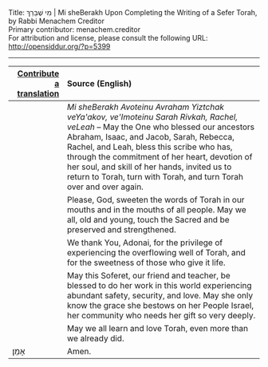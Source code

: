 <html>
<head></head>
<body>
Title: מִי שֶׁבֵּרַךְ | Mi sheBerakh Upon Completing the Writing of a Sefer Torah, by Rabbi Menachem Creditor<br />
Primary contributor: menachem.creditor<br />
For attribution and license, please consult the following URL: <a href="http://opensiddur.org/?p=5399">http://opensiddur.org/?p=5399</a>
<p />
<hr />

<table style="margin-left: auto;margin-right: auto;" class="draggable">
<thead><tr><th id="x" style="text-align: right;"><a href="/contributing/upload/">Contribute a translation</a></th><th style="text-align: left;">Source (English)</th></tr></thead>
<tbody>
<tr>
<td style="vertical-align:top;">
<div class="liturgy"><span lang="he">

</span></div>
</td>
 
<td style="vertical-align:top;">
<div class="english">
<em>Mi sheBerakh 
Avoteinu Avraham Yiztchak veYa'akov, 
ve'Imoteinu Sarah Rivkah, Rachel, veLeah</em> – 
May the One who blessed our ancestors 
Abraham, Isaac, and Jacob, 
Sarah, Rebecca, Rachel, and Leah, 
bless this scribe who has, 
through the commitment of her heart, 
devotion of her soul, 
and skill of her hands, 
invited us to 
return to Torah, 
turn with Torah, 
and turn Torah over and over again. 
</div></td></tr>


<tr><td style="vertical-align:top;">
<div class="liturgy"><span lang="he">

</span></div></td>
 
<td style="vertical-align:top;">
<div class="english">
Please, God, 
sweeten the words of Torah in our mouths 
and in the mouths of all people. 
May we all,
old and young, 
touch the Sacred and be preserved and strengthened.
</div></td></tr>


<tr><td style="vertical-align:top;">
<div class="liturgy"><span lang="he">

</span></div></td>
 
<td style="vertical-align:top;">
<div class="english">
We thank You, Adonai, 
for the privilege of experiencing the overflowing well of Torah, 
and for the sweetness of those who give it life. 
</div></td></tr>


<tr><td style="vertical-align:top;">
<div class="liturgy"><span lang="he">

</span></div></td>
 
<td style="vertical-align:top;">
<div class="english">
May this Soferet, 
our friend and teacher, 
be blessed to do her work in this world 
experiencing abundant safety, 
security, 
and love. 
May she only know the grace she bestows on her People Israel, 
her community who needs her gift so very deeply.
</div></td></tr>


<tr><td style="vertical-align:top;">
<div class="liturgy"><span lang="he">

</span></div></td>
 
<td style="vertical-align:top;">
<div class="english">
May we all learn and love Torah, 
even more than we already did. 
</div></td></tr>


<tr><td style="vertical-align:top;">
<div class="liturgy"><span lang="he">
אָמֵן׃
</span></div></td>
 
<td style="vertical-align:top;">
<div class="english">
Amen.
</div></td>
</tr>
</tbody></table>
</body>
</html>